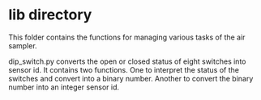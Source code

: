 # lib directory

This folder contains the functions for managing various tasks of the air sampler.

dip_switch.py converts the open or closed status of eight switches into sensor id. It contains two functions. One to interpret the status of the switches and convert into a binary number. Another to convert the binary number into an integer sensor id.

